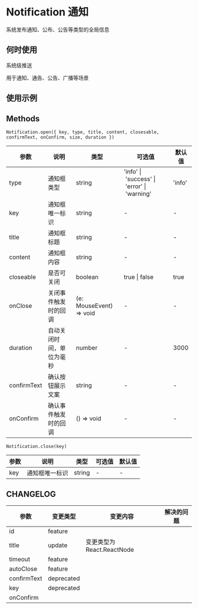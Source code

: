 # Notification 通知

系统发布通知、公布、公告等类型的全局信息

## 何时使用

系统级推送

用于通知、通告、公告、广播等场景

## 使用示例

<!-- Inject Stories -->

## Methods

`Notification.open({ key, type, title, content, closesable, confirmText, onConfirm, size, duration })`

| 参数          | 说明           | 类型                      | 可选值                                         | 默认值    |
| ----------- | ------------ | ----------------------- | ------------------------------------------- | ------ |
| type        | 通知框类型        | string                  | 'info' \| 'success' \| 'error' \| 'warning' | 'info' |
| key         | 通知框唯一标识      | string                  | -                                           | -      |
| title       | 通知框标题        | string                  | -                                           | -      |
| content     | 通知框内容        | string                  | -                                           | -      |
| closeable   | 是否可关闭        | boolean                 | true \| false                               | true   |
| onClose     | 关闭事件触发时的回调   | (e: MouseEvent) => void | -                                           | -      |
| duration    | 自动关闭时间，单位为毫秒 | number                  | -                                           | 3000   |
| confirmText | 确认按钮展示文案     | string                  | -                                           | -      |
| onConfirm   | 确认事件触发时的回调   | () => void              | -                                           | -      |

`Notification.close(key)`

| 参数  | 说明      | 类型     | 可选值 | 默认值 |
| --- | ------- | ------ | --- | --- |
| key | 通知框唯一标识 | string | -   | -   |

## CHANGELOG

| 参数          | 变更类型       | 变更内容                 | 解决的问题 |
| ----------- | ---------- | -------------------- | ----- |
| id          | feature    |                      |       |
| title       | update     | 变更类型为React.ReactNode |       |
| timeout     | feature    |                      |       |
| autoClose   | feature    |                      |       |
| confirmText | deprecated |                      |       |
| key         | deprecated |                      |       |
| onConfirm   |            |                      |       |
